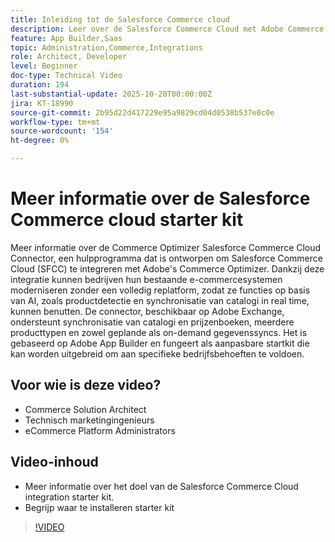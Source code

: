 ```yaml
---
title: Inleiding tot de Salesforce Commerce cloud
description: Leer over de Salesforce Commerce Cloud met Adobe Commerce Optimizer die de SFC Schakelaar gebruikt.
feature: App Builder,Saas
topic: Administration,Commerce,Integrations
role: Architect, Developer
level: Beginner
doc-type: Technical Video
duration: 194
last-substantial-update: 2025-10-20T00:00:00Z
jira: KT-18990
source-git-commit: 2b95d22d417229e95a9829cd04d0538b537e0c0e
workflow-type: tm+mt
source-wordcount: '154'
ht-degree: 0%

---
```



# Meer informatie over de Salesforce Commerce cloud starter kit

Meer informatie over de Commerce Optimizer Salesforce Commerce Cloud Connector, een hulpprogramma dat is ontworpen om Salesforce Commerce Cloud (SFCC) te integreren met Adobe&#39;s Commerce Optimizer. Dankzij deze integratie kunnen bedrijven hun bestaande e-commercesystemen moderniseren zonder een volledig replatform, zodat ze functies op basis van AI, zoals productdetectie en synchronisatie van catalogi in real time, kunnen benutten. De connector, beschikbaar op Adobe Exchange, ondersteunt synchronisatie van catalogi en prijzenboeken, meerdere producttypen en zowel geplande als on-demand gegevenssyncs. Het is gebaseerd op Adobe App Builder en fungeert als aanpasbare startkit die kan worden uitgebreid om aan specifieke bedrijfsbehoeften te voldoen.

## Voor wie is deze video?

* Commerce Solution Architect
* Technisch marketingingenieurs
* eCommerce Platform Administrators

## Video-inhoud

* Meer informatie over het doel van de Salesforce Commerce Cloud integration starter kit.
* Begrijp waar te installeren starter kit

>[!VIDEO](https://video.tv.adobe.com/v/3476013?learn=on)
